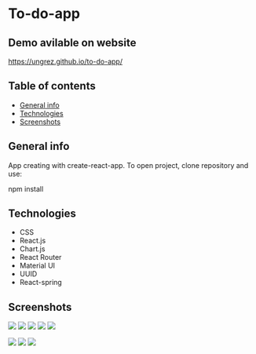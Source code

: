 # To-do-app

## Demo avilable on website

https://ungrez.github.io/to-do-app/

## Table of contents

- [General info](#general-info)
- [Technologies](#technologies)
- [Screenshots](#screenshots)

## General info

App creating with create-react-app. To open project, clone repository and use:

npm install

## Technologies

- CSS
- React.js
- Chart.js
- React Router
- Material UI
- UUID
- React-spring

## Screenshots

![](./src/screens/intro-mobile.PNG)
![](./src/screens/intro2-mobile.PNG)
![](./src/screens/home-mobile.PNG)
![](./src/screens/stats-mobile.PNG)
![](./src/screens/settings-mobile.PNG)

![](./src/screens/home.PNG)
![](./src/screens/stats.PNG)
![](./src/screens/settings.PNG)
